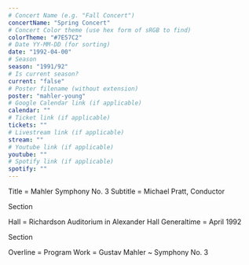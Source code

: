 ```yaml
---
# Concert Name (e.g. "Fall Concert")
concertName: "Spring Concert"
# Concert Color theme (use hex form of sRGB to find)
colorTheme: "#7E57C2"
# Date YY-MM-DD (for sorting)
date: "1992-04-00"
# Season
season: "1991/92"
# Is current season?
current: "false"
# Poster filename (without extension)
poster: "mahler-young"
# Google Calendar link (if applicable)
calendar: ""
# Ticket link (if applicable)
tickets: ""
# Livestream link (if applicable)
stream: ""
# Youtube link (if applicable)
youtube: ""
# Spotify link (if applicable)
spotify: ""
---
```

Title = Mahler Symphony No. 3
Subtitle = Michael Pratt, Conductor

Section

Hall = Richardson Auditorium in Alexander Hall
Generaltime = April 1992

Section

Overline = Program
Work = Gustav Mahler ~ Symphony No. 3
